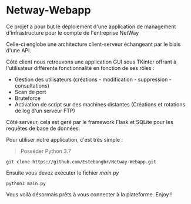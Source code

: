 # Netway-Webapp

Ce projet a pour but le déploiement d'une application de management d'infrastructure pour le compte de l'entreprise NetWay

Celle-ci englobe une architecture client-serveur échangeant par le biais d'une API.

Côté client nous retrouvons une application GUI sous TKinter offrant à l'utilisateur différente fonctionnalité en fonction de ses rôles :
- Gestion des utilisateurs (créations - modification - suppression - consultations)
- Scan de port
- Bruteforce
- Activation de script sur des machines distantes (Créations et rotations de log d'un serveur FTP)

Côté serveur, cela est geré par le framework Flask et SQLite pour les requêtes de base de données.



Pour utiliser notre application, c'est très simple : 

>Posséder Python 3.7 

`git clone https://github.com/Estebangbr/Netway-Webapp.git`

Ensuite vous devez exécuter le fichier _main.py_

`python3 main.py`

Vous voilà désormais prêts à vous connecter à la plateforme. Enjoy !